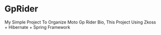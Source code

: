 GpRider
=======

My Simple Project To Organize Moto Gp Rider Bio, This Project Using Zkoss + Hibernate + Spring Framework

